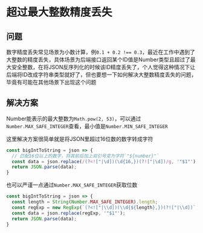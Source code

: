 # 超过最大整数精度丢失

## 问题

数字精度丢失常见场景为小数计算，例`0.1 + 0.2 !== 0.3`，最近在工作中遇到了大整数的精度丢失，具体场景为后端接口返回某个ID值是Number类型且超过了最大安全整数，在将JSON反序列化的时候该ID精度丢失了，个人觉得这种情况下让后端将ID改成字符串类型就好了，但也要想一下如何解决大整数精度丢失的问题，毕竟有可能在其他场景下出现这个问题

## 解决方案

Number能表示的最大整数为`Math.pow(2, 53)`，可以通过`Number.MAX_SAFE_INTEGER`查看，最小值是`Number.MIN_SAFE_INTEGER`

这里解决方案很简单就是将JSON里超过16位数的数字转成字符

```javascript
const bigIntToString = json => {
  // 匹配16位以上的数字，将其前后加上双引号变为字符`"${number}"`
  const data = json.replace(/(?<!["|\d])(\d{16,})(?!["|\d])/g, '"$1"');
  return JSON.parse(data);
}
```

也可以严谨一点通过`Number.MAX_SAFE_INTEGER`获取位数

```javascript
const bigIntToString = json => {
  const length = String(Number.MAX_SAFE_INTEGER).length;
  const regExp = new RegExp(`(?<!["|\\d])(\\d{${length},})(?!["|\\d])`, 'g');
  const data = json.replace(regExp, '"$1"');
  return JSON.parse(data);
}
```
